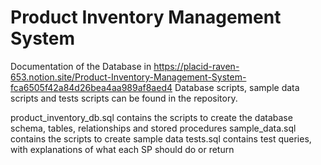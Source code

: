# Product Inventory Management System

Documentation of the Database in https://placid-raven-653.notion.site/Product-Inventory-Management-System-fca6505f42a84d26bea4aa989af8aed4
Database scripts, sample data scripts and tests scripts can be found in the repository.

product_inventory_db.sql contains the scripts to create the database schema, tables, relationships and stored procedures
sample_data.sql contains the scripts to create sample data
tests.sql contains test queries, with explanations of what each SP should do or return
